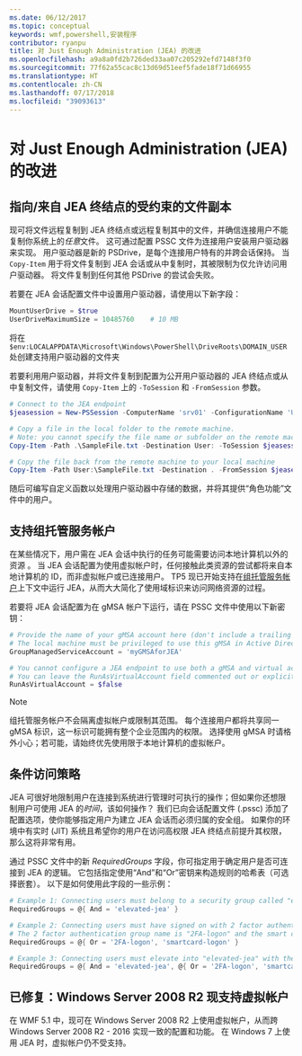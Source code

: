 ```yaml
---
ms.date: 06/12/2017
ms.topic: conceptual
keywords: wmf,powershell,安装程序
contributor: ryanpu
title: 对 Just Enough Administration (JEA) 的改进
ms.openlocfilehash: a9a8a0fd2b726ded33aa07c205292efd7148f3f0
ms.sourcegitcommit: 77f62a55cac8c13d69d51eef5fade18f71d66955
ms.translationtype: HT
ms.contentlocale: zh-CN
ms.lasthandoff: 07/17/2018
ms.locfileid: "39093613"
---
```

# <a name="improvements-to-just-enough-administration-jea"></a>对 Just Enough Administration (JEA) 的改进

## <a name="constrained-file-copy-tofrom-jea-endpoints"></a>指向/来自 JEA 终结点的受约束的文件副本

现可将文件远程复制到 JEA 终结点或远程复制其中的文件，并确信连接用户不能复制你系统上的*任意*文件。
这可通过配置 PSSC 文件为连接用户安装用户驱动器来实现。
用户驱动器是新的 PSDrive，是每个连接用户特有的并跨会话保持。
当 `Copy-Item` 用于将文件复制到 JEA 会话或从中复制时，其被限制为仅允许访问用户驱动器。
将文件复制到任何其他 PSDrive 的尝试会失败。

若要在 JEA 会话配置文件中设置用户驱动器，请使用以下新字段：

```powershell
MountUserDrive = $true
UserDriveMaximumSize = 10485760    # 10 MB
```

将在 `$env:LOCALAPPDATA\Microsoft\Windows\PowerShell\DriveRoots\DOMAIN_USER` 处创建支持用户驱动器的文件夹

若要利用用户驱动器，并将文件复制到配置为公开用户驱动器的 JEA 终结点或从中复制文件，请使用 `Copy-Item` 上的 `-ToSession` 和 `-FromSession` 参数。

```powershell
# Connect to the JEA endpoint
$jeasession = New-PSSession -ComputerName 'srv01' -ConfigurationName 'UserDemo'

# Copy a file in the local folder to the remote machine.
# Note: you cannot specify the file name or subfolder on the remote machine. You must exactly type "User:"
Copy-Item -Path .\SampleFile.txt -Destination User: -ToSession $jeasession

# Copy the file back from the remote machine to your local machine
Copy-Item -Path User:\SampleFile.txt -Destination . -FromSession $jeasession
```

随后可编写自定义函数以处理用户驱动器中存储的数据，并将其提供“角色功能”文件中的用户。

## <a name="support-for-group-managed-service-accounts"></a>支持组托管服务帐户

在某些情况下，用户需在 JEA 会话中执行的任务可能需要访问本地计算机以外的资源 。
当 JEA 会话配置为使用虚拟帐户时，任何接触此类资源的尝试都将来自本地计算机的 ID，而非虚拟帐户或已连接用户。
TP5 现已开始支持在[组托管服务帐户](/previous-versions/windows/it-pro/windows-server-2012-R2-and-2012/jj128431\(v=ws.11\))上下文中运行 JEA，从而大大简化了使用域标识来访问网络资源的过程。

若要将 JEA 会话配置为在 gMSA 帐户下运行，请在 PSSC 文件中使用以下新密钥：

```powershell
# Provide the name of your gMSA account here (don't include a trailing $)
# The local machine must be privileged to use this gMSA in Active Directory
GroupManagedServiceAccount = 'myGMSAforJEA'

# You cannot configure a JEA endpoint to use both a gMSA and virtual account
# You can leave the RunAsVirtualAccount field commented out or explicitly set it to false
RunAsVirtualAccount = $false
```

> [!NOTE]
> 组托管服务帐户不会隔离虚拟帐户或限制其范围。
> 每个连接用户都将共享同一 gMSA 标识，这一标识可能拥有整个企业范围内的权限。
> 选择使用 gMSA 时请格外小心；若可能，请始终优先使用限于本地计算机的虚拟帐户。

## <a name="conditional-access-policies"></a>条件访问策略

JEA 可很好地限制用户在连接到系统进行管理时可执行的操作；但如果你还想限制用户可使用 JEA 的*时间*，该如何操作？
我们已向会话配置文件 (.pssc) 添加了配置选项，使你能够指定用户为建立 JEA 会话而必须归属的安全组。
如果你的环境中有实时 (JIT) 系统且希望你的用户在访问高权限 JEA 终结点前提升其权限，那么这将非常有用。

通过 PSSC 文件中的新 *RequiredGroups* 字段，你可指定用于确定用户是否可连接到 JEA 的逻辑。
它包括指定使用“And”和“Or”密钥来构造规则的哈希表（可选择嵌套）。
以下是如何使用此字段的一些示例：

```powershell
# Example 1: Connecting users must belong to a security group called "elevated-jea"
RequiredGroups = @{ And = 'elevated-jea' }

# Example 2: Connecting users must have signed on with 2 factor authentication or a smart card
# The 2 factor authentication group name is "2FA-logon" and the smart card group name is "smartcard-logon"
RequiredGroups = @{ Or = '2FA-logon', 'smartcard-logon' }

# Example 3: Connecting users must elevate into "elevated-jea" with their JIT system and have logged on with 2FA or a smart card
RequiredGroups = @{ And = 'elevated-jea', @{ Or = '2FA-logon', 'smartcard-logon' }}
```

## <a name="fixed-virtual-accounts-are-now-supported-on-windows-server-2008-r2"></a>已修复：Windows Server 2008 R2 现支持虚拟帐户

在 WMF 5.1 中，现可在 Windows Server 2008 R2 上使用虚拟帐户，从而跨 Windows Server 2008 R2 - 2016 实现一致的配置和功能。
在 Windows 7 上使用 JEA 时，虚拟帐户仍不受支持。